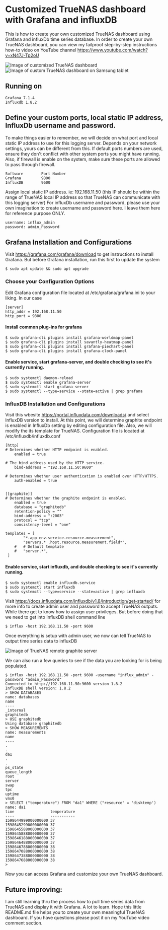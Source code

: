 # Customized TrueNAS dashboard with Grafana and influxDB
This is how to create your own customized TrueNAS dashboard using Grafana and influxDb time series database. In order to create your own TrueNAS dashboard, you can view my failproof step-by-step instructions how-to video on YouTube channel https://www.youtube.com/watch?v=xN47J-Tp2oU 

![Image of customized TrueNAS dashboard](https://github.com/cucac/truenas-influxdb-grafana/blob/master/rueNAS-dashboard.JPG)
![Image of custom TrueNAS dashboard on Samsung tablet](https://github.com/cucac/truenas-influxdb-grafana/blob/master/custom_TrueNAS_dahsboard.jpg)

## Running on

    Grafana 7.1.4
    Influxdb 1.8.2

## Define your custom ports, local static IP address, InfluxDb username and password.
To make things easier to remember, we will decide on what port and local static IP address to use for this logging server. Depends on your network settings, yours can be different from this. If default ports numbers are used, ensure they don't conflict with other system ports you might have running. Also, if firewall is enable on the system, make sure these ports are allowed to pass through firewall.

	Software        Port Number
	Grafana         9800
	InfluxDB        9600
	
Assign local static IP address. ie: 192.168.11.50 (this IP should be within the range of TrueNAS local IP address so that TrueNAS can communicate with this logging server)
For influxDb username and password, please use your own imagination to create username and password here. I leave them here for reference purpose ONLY.

	username: influx_admin
	password: admin_Password

## Grafana Installation and Configurations
Visit https://grafana.com/grafana/download to get instructions to install Grafana. But before Grafana installation, run this first to update the system

	$ sudo apt update && sudo apt upgrade

### Choose your Configuration Options
Edit Grafana configuration file located at /etc/grafana/grafana.ini to your liking. In our case
	
	[server]
	http_addr = 192.168.11.50
	http_port = 9800

#### Install common plug-ins for grafana
	$ sudo grafana-cli plugins install grafana-worldmap-panel
	$ sudo grafana-cli plugins install savantly-heatmap-panel
	$ sudo grafana-cli plugins install grafana-piechart-panel
	$ sudo grafana-cli plugins install grafana-clock-panel
	
#### Enable service, start grafana-server, and double checking to see it's currently running.
	$ sudo systemctl daemon-reload
	$ sudo systemctl enable grafana-server
	$ sudo systemctl start grafana-server
	$ sudo systemctl --type=service --state=active | grep grafana    
    
    
### InfluxDB Installation and Configurations
Visit this wbesite https://portal.influxdata.com/downloads/ and select InfluxDB version to install. At this point, we will determine graphite endpoint is enabled in InfluxDb setting by editing configuration file. Also, we will modify the its template for TrueNAS. Configuration file is located at /etc/influxdb/influxdb.conf 
	
	[http]
	# Determines whether HTTP endpoint is enabled.
    	enabled = true

  	# The bind address used by the HTTP service.
    	bind-address = "192.168.11.50:9600"
	
	# Determines whether user authentication is enabled over HTTP/HTTPS.
    	auth-enabled = true


	[[graphite]]
  	# Determines whether the graphite endpoint is enabled.
   		enabled = true
   		database = "graphitedb"
   		retention-policy = ""
   		bind-address = ":2003"
   		protocol = "tcp"
   		consistency-level = "one"

	templates = [
     		"*.app env.service.resource.measurement",
     		"servers.* .host.resource.measurement.field*",
  		#   # Default template
  		#   "server.*",
  	 ]
			
		
#### Enable service, start influxdb, and double checking to see it's currently running.		
	$ sudo systemctl enable influxdb.service
	$ sudo systemctl start influxdb
	$ sudo systemctl --type=service --state=active | grep influxdb

Visit https://docs.influxdata.com/influxdb/v1.8/introduction/get-started/ for more info to create admin user and password to accept TrueNAS outputs. While there get to know how to assign user privileges. But before doing that we need to get into InfluxDB shell command line

    $ influx -host 192.168.11.50 -port 9600
    
Once everything is setup with admin user, we now can tell TrueNAS to output time series data to influxDB

![Image of TrueNAS remote graphite server](https://github.com/cucac/truenas-influxdb-grafana/blob/master/truenas%20graphite%20setting.JPG)

We can also run a few queries to see if the data you are looking for is being populated.

	$ influx -host 192.168.11.50 -port 9600 -username "influx_admin" -password "admin_Password"
	Connected to http://192.168.11.50:9600 version 1.8.2
	InfluxDB shell version: 1.8.2
	> SHOW DATABASES
	name: databases
	name
	----
	_internal
	graphitedb
	> USE graphitedb
	Using database graphitedb
	> SHOW MEASUREMENTS
	name: measurements
	name
	----
	.
	.
	da1
	.
	.
	ps_state
	queue_length
	root
	server
	swap
	tpc
	uptime
	vmx0
	> SELECT ("temperature") FROM "da1" WHERE ("resource" = 'disktemp')
	name: da1
	time                temperature
	----                -----------
	1598644999000000000 37
	1598645299000000000 37
	1598645588000000000 37
	1598645888000000000 37
	1598646188000000000 37
	1598646488000000000 37
	1598646788000000000 38
	1598647088000000000 38
	1598647388000000000 38
	1598647688000000000 38
	>



Now you can access Grafana and customize your own TrueNAS dashboard. 

## Future improving:
I am still learning thru the process how to pull time series data from TrueNAS and display it with Grafana. A lot to learn. Hope this little README.md file helps you to create your own meaningful TrueNAS dashboard. If you have questions please post it on my YouTube video comment section.
